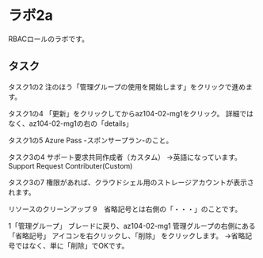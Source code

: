 # ラボ2a

RBACロールのラボです。

## タスク

タスク1の2
注のほう「管理グループの使用を開始します」をクリックで進めます。

タスク1の4
「更新」をクリックしてからaz104-02-mg1をクリック。
詳細ではなく、az104-02-mg1の右の「details」

タスク1の5
Azure Pass -スポンサープラン-のこと。

タスク3の4
サポート要求共同作成者（カスタム）
→英語になっています。Support Request Contributer(Custom)

タスク3の7
権限があれば、クラウドシェル用のストレージアカウントが表示されます。

リソースのクリーンアップ
9　省略記号とは右側の「・・・」のことです。

1「管理グループ」 ブレードに戻り、az104-02-mg1 管理グループの右側にある 「省略記号」 アイコンを右クリックし、「削除」 をクリックします。
→省略記号ではなく、単に「削除」でOKです。
